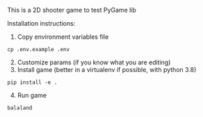 This is a 2D shooter game to test PyGame lib

Installation instructions:

1. Copy environment variables file
```
cp .env.example .env
```
2. Customize params (if you know what you are editing)
3. Install game (better in a virtualenv if possible, with python 3.8)
```
pip install -e .
```
4. Run game
```
balaland
```